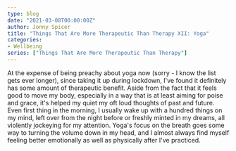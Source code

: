```yaml
---
type: blog
date: "2021-03-08T00:00:00Z"
author: Jonny Spicer
title: "Things That Are More Therapeutic Than Therapy XII: Yoga"
categories:
- Wellbeing
series: ["Things That Are More Therapeutic Than Therapy"]
---
```

At the expense of being preachy about yoga now (sorry - I know the list gets ever longer), since taking it up during lockdown, I've found it definitely has some amount of therapeutic
benefit. Aside from the fact that it feels good to move my body, especially in a way that is at least aiming for poise and grace, it's helped my quiet my oft loud thoughts of past
and future. Even first thing in the morning, I usually wake up with a hundred things on my mind, left over from the night before or freshly minted in my dreams, all violently
jockeying for my attention. Yoga's focus on the breath goes some way to turning the volume down in my head, and I almost always find myself feeling better emotionally as well as
physically after I've practiced.
